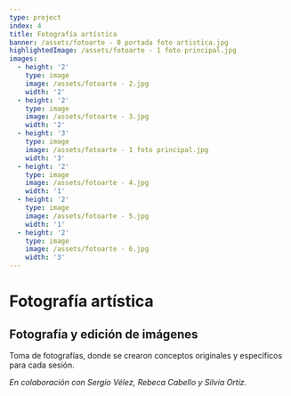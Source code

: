 ```yaml
---
type: project
index: 4
title: Fotografía artística
banner: /assets/fotoarte - 0 portada foto artistica.jpg
highlightedImage: /assets/fotoarte - 1 foto principal.jpg
images:
  - height: '2'
    type: image
    image: /assets/fotoarte - 2.jpg
    width: '2'
  - height: '2'
    type: image
    image: /assets/fotoarte - 3.jpg
    width: '2'
  - height: '3'
    type: image
    image: /assets/fotoarte - 1 foto principal.jpg
    width: '3'
  - height: '2'
    type: image
    image: /assets/fotoarte - 4.jpg
    width: '1'
  - height: '2'
    type: image
    image: /assets/fotoarte - 5.jpg
    width: '1'
  - height: '2'
    type: image
    image: /assets/fotoarte - 6.jpg
    width: '3'
---
```

# Fotografía artística

## Fotografía y edición de imágenes

Toma de fotografías, donde se crearon conceptos originales y específicos para cada sesión.

_En colaboración con Sergio Vélez, Rebeca Cabello y Silvia Ortíz._
